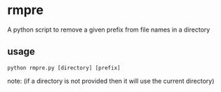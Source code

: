 # rmpre
A python script to remove a given prefix from file names in a directory

## usage

    python rmpre.py [directory] [prefix]

note: (if a directory is not provided then it will use the current directory)